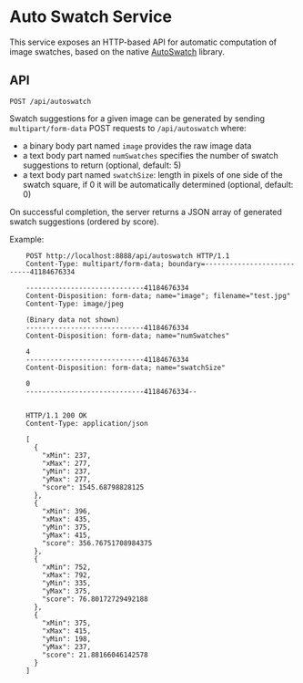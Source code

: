 # Auto Swatch Service

This service exposes an HTTP-based API for automatic computation of image swatches, based on the native [AutoSwatch](https://git.corp.adobe.com/jianmzha/AutoSwatch/tree/master/AutoSwatchLib) library.


## API

`POST /api/autoswatch`

Swatch suggestions for a given image can be generated by sending `multipart/form-data` POST requests to `/api/autoswatch` where:

   * a binary body part named `image` provides the raw image data
   * a text body part named `numSwatches` specifies the number of swatch suggestions to return (optional, default: 5)
   * a text body part named `swatchSize`: length in pixels of one side of the swatch square, if 0 it will be automatically determined (optional, default: 0)

On successful completion, the server returns a JSON array of generated swatch suggestions (ordered by score).

Example:

```
    POST http://localhost:8888/api/autoswatch HTTP/1.1
    Content-Type: multipart/form-data; boundary=---------------------------41184676334

    -----------------------------41184676334
    Content-Disposition: form-data; name="image"; filename="test.jpg"
    Content-Type: image/jpeg

    (Binary data not shown)
    -----------------------------41184676334
    Content-Disposition: form-data; name="numSwatches"

    4
    -----------------------------41184676334
    Content-Disposition: form-data; name="swatchSize"

    0
    -----------------------------41184676334--


    HTTP/1.1 200 OK
    Content-Type: application/json

    [
      { 
        "xMin": 237,
        "xMax": 277,
        "yMin": 237,
        "yMax": 277,
        "score": 1545.68798828125 
      },
      { 
        "xMin": 396,
        "xMax": 435,
        "yMin": 375,
        "yMax": 415,
        "score": 356.76751708984375 
      },
      { 
        "xMin": 752,
        "xMax": 792,
        "yMin": 335,
        "yMax": 375,
        "score": 76.80172729492188 
      },
      { 
        "xMin": 375,
        "xMax": 415,
        "yMin": 198,
        "yMax": 237,
        "score": 21.88166046142578 
      }
    ]
```
